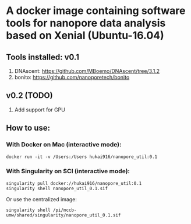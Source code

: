 # A docker image containing software tools for nanopore data analysis based on Xenial (Ubuntu-16.04)


## Tools installed: v0.1
1.  DNAscent: https://github.com/MBoemo/DNAscent/tree/3.1.2
2.  bonito: https://github.com/nanoporetech/bonito

## v0.2 (TODO)
1.  Add support for GPU

## How to use:
### With Docker on Mac (interactive mode):
```
docker run -it -v /Users:/Users hukai916/nanopore_util:0.1
```

### With Singularity on SCI (interactive mode):
```
singularity pull docker://hukai916/nanopore_util:0.1
singularity shell nanopore_util_0.1.sif
```
Or use the centralized image:
```
singularity shell /pi/mccb-umw/shared/singularity/nanopore_util_0.1.sif
```
